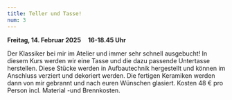 ```yaml
---
title: Teller und Tasse!
num: 3
---
```


**Freitag, 14. Februar 2025     16-18.45 Uhr**

Der Klassiker bei mir im Atelier und immer sehr schnell ausgebucht!
In diesem Kurs werden wir eine Tasse und die dazu passende Untertasse herstellen. Diese Stücke werden in Aufbautechnik hergestellt und können im Anschluss verziert und dekoriert werden. Die fertigen Keramiken werden dann von mir gebrannt und nach euren Wünschen glasiert.
Kosten 48 € pro Person incl. Material -und Brennkosten.